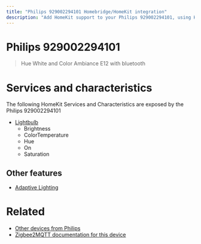 ```yaml
---
title: "Philips 929002294101 Homebridge/HomeKit integration"
description: "Add HomeKit support to your Philips 929002294101, using Homebridge, Zigbee2MQTT and homebridge-z2m."
---
```

<!---
This file has been GENERATED using src/docgen/docgen.ts
DO NOT EDIT THIS FILE MANUALLY!
-->
# Philips 929002294101
> Hue White and Color Ambiance E12 with bluetooth


# Services and characteristics
The following HomeKit Services and Characteristics are exposed by
the Philips 929002294101

* [Lightbulb](../../light.md)
  * Brightness
  * ColorTemperature
  * Hue
  * On
  * Saturation


## Other features
* [Adaptive Lighting](../../light.md)


# Related
* [Other devices from Philips](../index.md#philips)
* [Zigbee2MQTT documentation for this device](https://www.zigbee2mqtt.io/devices/929002294101.html)